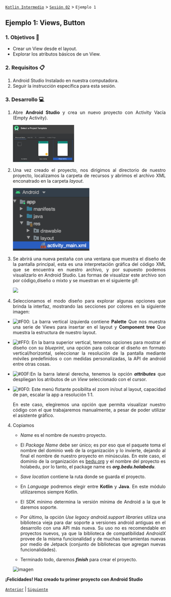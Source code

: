 [`Kotlin Intermedio`](../../Readme.md) > [`Sesión 02`](../Readme.md) > `Ejemplo 1`

## Ejemplo 1: Views, Button

<div style="text-align: justify;">

### 1. Objetivos :dart:

- Crear un View desde el layout.
- Explorar los atributos básicos de un View.

### 2. Requisitos :clipboard:

1. Android Studio Instalado en nuestra computadora.
2. Seguir la instrucción específica para esta sesión.

### 3. Desarrollo :computer:

1. Abre __Android Studio__ y crea un nuevo proyecto con Activity Vacía (Empty Activity).

   <img src="images/0.png" width="40%">

2. Una vez creado el proyecto, nos dirigimos al directorio de nuestro proyecto, localizamos la carpeta de recursos y abrimos el archivo XML enconatrado en la carpeta _layout_.

   <img src="images/1.png" width="50%">
   
3. Se abrirá una nueva pestaña con una ventana que muestra el diseño de la pantalla principal, esta es una interpretación gráfica del código XML que se encuentra en nuestro archivo, y por supuesto podemos visualizarlo en Android Studio. Las formas de visualizar este archivo son por código,diseño o mixto y se muestran en el siguiente gif:

      <img src="images/layout_modes.png" width="50%">
     
4. Seleccionamos el modo diseño para explorar algunas opciones que brinda la interfaz, mostrando las secciones por colores en la siguiente imagen: 

* ![#F00](https://via.placeholder.com/15/f03c15/000000?text=+): La barra vertical izquierda contiene __Palette__ Que nos muestra una serie de Views para insertar en el layout y __Component tree__ Que muestra la estructura de nuestro layout. 
* ![#FF0](https://via.placeholder.com/15/f03c15/000000?text=+): En la barra superior vertical, tenemos opciones para mostrar el diseño con su _blueprint_, una opción para colocar el diseño en formato vertical/horizontal, seleccionar la resolución de la pantalla mediante móviles predefinidos o con medidas personalizadas, la API de android entre otras cosas. 
* ![#00F](https://via.placeholder.com/15/f03c15/000000?text=+):En la barra lateral derecha, tenemos la opción ___attributes___ que despliegan los atributos de un _View_ seleccionado con el cursor.
* ![#0F0](https://via.placeholder.com/15/f03c15/000000?text=+): Este menú flotante posibilita el zoom in/out al layout, capacidad de pan, escalar la app a resolución 1:1.



   En este caso, elegiremos una opción que permita visualizar nuestro código con el que trabajaremos manualmente, a pesar de poder utilizar el asistente gráfico.

4. Copiamos 

    - _Name_ es el nombre de nuestro proyecto.

    - El _Package Name_ debe ser único; es por eso que el paquete toma el nombre del dominio web de la organización y lo invierte, dejando al final el nombre de nuestro proyecto en minúsculas. En este caso, el dominio de la organización es [bedu.org](bedu.org) y el nombre del proyecto es holabedu, por lo tanto, el package name es ___org.bedu.holabedu___.

    - _Save location_ contiene la ruta donde se guarda el proyecto.

    - En _Language_ podremos elegir entre __Kotlin__ y __Java__. En este módulo utilizaremos siempre Kotlin.

    - El SDK mínimo determina la versión mínima de Android a la que le daremos soporte.

    - Por último, la opción _Use legacy android.support libraries_ utiliza una biblioteca vieja para dar soporte a versiones android antiguas en el desarrollo con una API más nueva. Su uso no es recomendable en proyectos nuevos, ya que la biblioteca de compatibilidad _AndroidX_ provee de la misma funcionalidad y de muchas herramientas nuevas por medio de Jetpack (conjunto de bibliotecas que agregan nuevas funcionalidades).

    - Terminado todo, daremos ___finish___ para crear el proyecto.

   ![imagen](images/03.png)
   
  
**¡Felicidades! Haz creado tu primer proyecto con Android Studio**

[`Anterior`](../Readme.md#setup-inicial) | [`Siguiente`](../Readme.md#estructura-del-proyecto)

</div>
